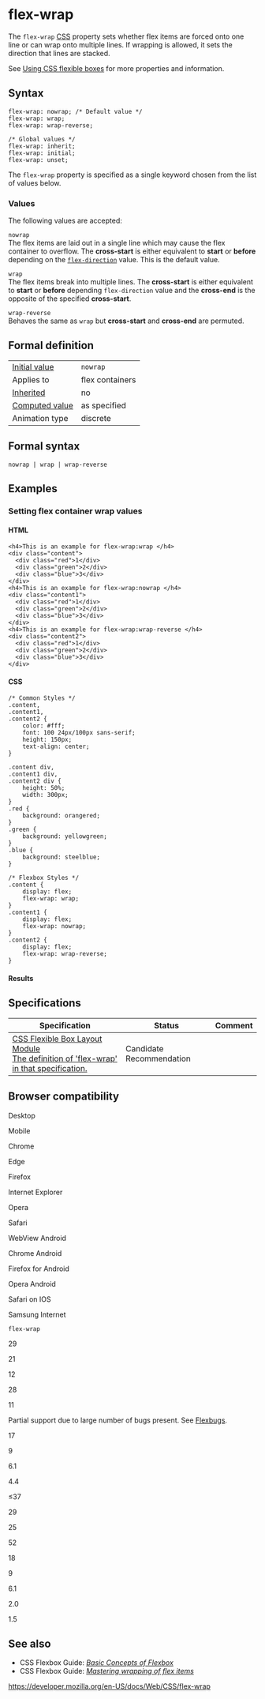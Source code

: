 # flex-wrap

The `flex-wrap` [CSS](https://developer.mozilla.org/en-US/docs/Web/CSS) property sets whether flex items are forced onto one line or can wrap onto multiple lines. If wrapping is allowed, it sets the direction that lines are stacked.

See [Using CSS flexible boxes](css_flexible_box_layout/basic_concepts_of_flexbox) for more properties and information.

## Syntax

    flex-wrap: nowrap; /* Default value */
    flex-wrap: wrap;
    flex-wrap: wrap-reverse;

    /* Global values */
    flex-wrap: inherit;
    flex-wrap: initial;
    flex-wrap: unset;

The `flex-wrap` property is specified as a single keyword chosen from the list of values below.

### Values

The following values are accepted:

`nowrap`  
The flex items are laid out in a single line which may cause the flex container to overflow. The **cross-start** is either equivalent to **start** or **before** depending on the [`flex-direction`](flex-direction) value. This is the default value.

`wrap`  
The flex items break into multiple lines. The **cross-start** is either equivalent to **start** or **before** depending `flex-direction` value and the **cross-end** is the opposite of the specified **cross-start**.

`wrap-reverse`  
Behaves the same as `wrap` but **cross-start** and **cross-end** are permuted.

## Formal definition

<table><tbody><tr class="odd"><td><a href="initial_value">Initial value</a></td><td><code>nowrap</code></td></tr><tr class="even"><td>Applies to</td><td>flex containers</td></tr><tr class="odd"><td><a href="inheritance">Inherited</a></td><td>no</td></tr><tr class="even"><td><a href="computed_value">Computed value</a></td><td>as specified</td></tr><tr class="odd"><td>Animation type</td><td>discrete</td></tr></tbody></table>

## Formal syntax

    nowrap | wrap | wrap-reverse

## Examples

### Setting flex container wrap values

#### HTML

    <h4>This is an example for flex-wrap:wrap </h4>
    <div class="content">
      <div class="red">1</div>
      <div class="green">2</div>
      <div class="blue">3</div>
    </div>
    <h4>This is an example for flex-wrap:nowrap </h4>
    <div class="content1">
      <div class="red">1</div>
      <div class="green">2</div>
      <div class="blue">3</div>
    </div>
    <h4>This is an example for flex-wrap:wrap-reverse </h4>
    <div class="content2">
      <div class="red">1</div>
      <div class="green">2</div>
      <div class="blue">3</div>
    </div>

#### CSS

    /* Common Styles */
    .content,
    .content1,
    .content2 {
        color: #fff;
        font: 100 24px/100px sans-serif;
        height: 150px;
        text-align: center;
    }

    .content div,
    .content1 div,
    .content2 div {
        height: 50%;
        width: 300px;
    }
    .red {
        background: orangered;
    }
    .green {
        background: yellowgreen;
    }
    .blue {
        background: steelblue;
    }

    /* Flexbox Styles */
    .content {
        display: flex;
        flex-wrap: wrap;
    }
    .content1 {
        display: flex;
        flex-wrap: nowrap;
    }
    .content2 {
        display: flex;
        flex-wrap: wrap-reverse;
    }

#### Results

## Specifications

<table><thead><tr class="header"><th>Specification</th><th>Status</th><th>Comment</th></tr></thead><tbody><tr class="odd"><td><a href="https://drafts.csswg.org/css-flexbox-1/#flex-wrap-property">CSS Flexible Box Layout Module<br />
<span class="small">The definition of 'flex-wrap' in that specification.</span></a></td><td><span class="spec-cr">Candidate Recommendation</span></td><td></td></tr></tbody></table>

## Browser compatibility

Desktop

Mobile

Chrome

Edge

Firefox

Internet Explorer

Opera

Safari

WebView Android

Chrome Android

Firefox for Android

Opera Android

Safari on IOS

Samsung Internet

`flex-wrap`

29

21

12

28

11

Partial support due to large number of bugs present. See [Flexbugs](https://github.com/philipwalton/flexbugs).

17

9

6.1

4.4

≤37

29

25

52

18

9

6.1

2.0

1.5

## See also

- CSS Flexbox Guide: _[Basic Concepts of Flexbox](css_flexible_box_layout/basic_concepts_of_flexbox)_
- CSS Flexbox Guide: _[Mastering wrapping of flex items](css_flexible_box_layout/mastering_wrapping_of_flex_items)_

<a href="https://developer.mozilla.org/en-US/docs/Web/CSS/flex-wrap" class="_attribution-link">https://developer.mozilla.org/en-US/docs/Web/CSS/flex-wrap</a>
